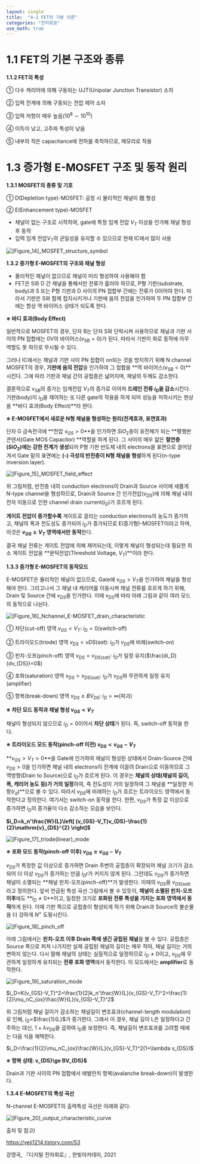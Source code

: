 ```yaml
---
layout: single
title:  "4-1 FET의 기본 이론"
categories: "전자회로"
use_math: true
---
```


# 1.1 FET의 기본 구조와 종류

**1.1.2  FET의 특성**

① 다수 캐리어에 의해 구동되는 UJT(Unipolar Junction Transistor) 소자

② 입력 전계에 의해 구동되는 전압 제어 소자

③ 입력 저항이 매우 높음$(10^8 \sim 10^{10})$

④ 이득이 낮고, 고주파 특성이 낮음

⑤ 내부의 작은 capacitance에 전하를 축적하므로, 메모리로 작용



# 1.3 증가형 E-MOSFET 구조 및 동작 원리

**1.3.1 MOSFET의 종류 및 기호**

① D(Depletion type)-MOSFET: 공정 시 물리적인 채널이 旣 형성

② E(Enhancement type)-MOSFET

- 채널이 없는 구조로 시작하여, gate에 특정 임계 전압 $V_T$ 이상을 인가해 채널 형성 후 동작
- 입력 임계 전압$V_T$의 균일성을 유지할 수 있으므로 현재 IC에서 많이 사용

![[Figure_14]_MOSFET_structure_symbol]({{site.url}}/images/2024-04-07-first/[Figure_14]_MOSFET_structure_symbol.jpg)

**1.3.2 증가형 E-MOSFET의 구조와 채널 형성**

- 물리적인 채널이 없으므로 채널이 미리 형성하여 사용해야 함
- FET은 S와 D 간 채널을 통해서만 전류가 흘러야 하므로, P형 기판(substrate, body)과 S 또는 P형 기판과 D 사이의 PN 접합부 간에는 전류가 0이어야 한다. 따라서 기판은 S와 함께 접지시키거나 기판에 음의 전압을 인가하여 두 PN 접합부 간에는 항상 역 바이어스 상태가 되도록 한다.

**※ 바디 효과(Body Effect)**

일반적으로 MOSFET의 경우, 단자 B는 단자 S와 단락시켜 사용하므로 채널과 기판 사이의 PN 접합에는 0V의 바이어스$(v_{SB}=0)$가 된다. 따라서 기판이 회로 동작에 아무 역할도 못 하므로 무시될 수 있다.

그러나 IC에서는 채널과 기판 사이 PN 접합이 on되는 것을 방지하기 위해 N channel MOSFET의 경우, **기판에 음의 전압**을 인가하여 그 접합을 **역 바이어스$(v_{SB}<0)$**시킨다. 그에 따라 기판과 채널 간의 공핍층은 넓어지며, 채널의 두께도 감소한다.

결론적으로 $v_{SB}$의 증가는 임계전압 $V_T$의 증가로 이어져 **드레인 전류 $i_D$을 감소**시킨다. 기판(body)이 $i_D$을 제어하는 또 다른 gate의 작용을 하게 되어 성능을 저하시키는 현상을 **바디 효과(Body Effect)**라 한다.



**※ E-MOSFET에서 새로운 N형 채널을 형성하는 원리(전계효과, 표면효과)**

단자 G 금속전극에 **전압 $v_{GS}>0$**을 인가하면 $SiO_2$층이 유전체가 되는 **평행판 콘덴서(Gate MOS Capacitor) **역할을 하게 된다. 그 사이의 매우 얇은 **절연층($SiO_2$)에는 강한 전계가 생성**되어 P형 기판 반도체 내의 electrons을 표면으로 끌어당겨서 Gate 밑의 표면에는 **(-) 극성의 반전층이 N형 채널을 형성**하게 된다(n-type inversion layer).

![[Figure_15]_MOSFET_field_effect]({{site.url}}/images/2024-04-07-first/[Figure_15]_MOSFET_field_effect.jpg)

위 그림처럼, 반전층 내의 conduction electrons이 Drain과 Source 사이에 새롭게 N-type channel을 형성하므로, Drain과 Source 간 인가전압$(v_{DS})$에 의해 채널 내의 전자 이동으로 인한 channel drain current$(i_D)$가 흐르게 된다.

**게이트 전압이 증가할수록** 게이트로 끌리는 conduction electrons의 농도가 증가하고, 채널의 폭과 전도성도 증가되어 $i_D$가 증가되므로 E(증가형)-MOSFET이라고 하며, 이것은 **$v_{GS}\ge V_T$ 영역에서만 동작**한다.

결국 채널 전류는 게이트 전압에 의해 제어되는데, 이렇게 채널이 형성되는데 필요한 최소 게이트 전압을 **문턱전압(Threshold Voltage, $V_T$)**이라 한다.



**1.3.3 증가형 E-MOSFET의 동작모드**

E-MOSFET은 물리적인 채널이 없으므로, Gate에 $v_{GS}>V_T$을 인가하여 채널을 형성해야 한다. 그리고나서 그 채널 내 캐리어를 이동시켜 채널 전류를 흐르게 하기 위해, Drain 및 Source 간에 $v_{DS}$을 인가한다. 이때 $v_{DS}$에 따라 아래 그림과 같이 여러 모드의 동작으로 나뉜다.

![[Figure_16]_Nchannel_E-MOSFET_drain_characteristic]({{site.url}}/images/2024-04-07-first/[Figure_16]_Nchannel_E-MOSFET_drain_characteristic.jpg)

① 차단(cut-off) 영역 $v_{GS}<V_T$: $i_D=0$(switch-off)

② 트라이오드(triode) 영역 $v_{DS}<v{DS(sat)}$: $i_D$가 $v_{DS}$에 비례(switch-on)

③ 핀치-오프(pinch-off) 영역 $v_{DS}=v_{DS(sat)}$: $i_D$가 일정 유지($\frac{di_D}{dv_{DS}}=0$)

④ 포화(saturation) 영역 $v_{DS}>v_{DS(sat)}$: $i_D$가 $v_{DS}$와 무관하게 일정 유지(amplifier)

⑤ 항복(break-down) 영역 $v_{DS}\ge BV_{DS}$: $i_D=\infty$(파괴)



**※ 차단 모드 동작과 채널 형성 $v_{GS}<V_T$**

채널이 형성되지 않으므로 $i_D=0$이어서 **차단 상태**가 된다. 즉, switch-off 동작을 한다.



**※ 트라이오드 모드 동작(pinch-off 이전) $v_{DS}<v_{GS}-V_T$**

**$v_{GS}>V_T>0$**을 Gate에 인가하여 채널이 형성된 상태에서 Drain-Source 간에 $v_{DS}>0$을 인가하면 채널 내의 electrons이 전계에 이끌려 Drain으로 이동하므로 그 역방향(Drain to Source)으로 $i_D$가 흐르게 된다. 이 경우는 **채널의 상태(채널의 길이, 폭, 캐리어 농도 등)가 거의 일정**하여, 즉 전도성이 거의 일정하여 그 채널을 **일정한 저항($r_d$)**으로 볼 수 있다. 따라서 $v_{DS}$에 비례하는 $i_D$가 흐르는 트라이오드 영역에서 동작한다고 정의한다. 여기서는 switch-on 동작을 한다. 한편, $v_{DS}$가 특정 값 이상으로 증가하면 $i_D$의 증가율이 다소 감소하는 모습을 보인다.

**$i_D=k_n'\frac{W}{L}\left[ (v_{GS}-V_T)v_{DS}-\frac{1}{2}\mathrm{v}_{DS}^{2} \right]$**

![[Figure_17]_triode(linear)_mode]({{site.url}}/images/2024-04-07-first/[Figure_17]_triode(linear)_mode.jpg)



**※ 포화 모드 동작(pinch-off 이후) $v_{DS} \ge v_{GS}-V_T$**

$v_{DS}$가 특정한 값 이상으로 증가하면 Drain 주변의 공핍층이 확장되어 채널 크기가 감소되어 더 이상 $v_{DS}$가 증가하는 만큼 $i_D$r가 커지지 않게 된다. 그런데도 $v_{DS}$가 증가하면 채널이 소멸되는 **채널 핀치-오프(pinch-off)**가 발생한다. 이때의 $v_{DS}$을 $v_{DS(sat)}$라고 정의한다. 앞서 언급된 특성 곡선 그림에서 볼 수 있듯이, **채널이 소멸된 핀치-오프 이후**에도 **$i_D\neq 0$**이고, 일정한 크기로 **포화된 전류 특성을 가지는 포화 영역에서 동작**하게 된다. 이때 기판 쪽으로 공핍층이 형성되게 하기 위해 Drain과 Source의 불순물을 더 강하게 $N^+$ 도핑시킨다.

![[Figure_18]_pinch_off]({{site.url}}/images/2024-04-07-first/[Figure_18]_pinch_off.jpg)

아래 그림에서는 **핀치-오프 이후 Drain 쪽에 생긴 공핍된 채널**을 볼 수 있다. 공핍층은 Source 쪽으로 퍼져 나가지만 실제 공핍된 채널의 길이는 매우 작아, 채널 길이는 거의 변하지 않는다. 다시 말해 채널의 상태는 실질적으로 일정하므로 $i_D\neq 0$이고, $v_{DS}$에 무관하게 일정하게 유지되는 **전류 포화 영역**에서 동작한다. 이 모드에서는 **amplifier**로 동작한다.

![[Figure_19]_saturation_mode]({{site.url}}/images/2024-04-07-first/[Figure_19]_saturation_mode.jpg)

$i_D=K(v_{GS}-V_T)^2=\frac{1}{2}k_n'\frac{W}{L}(v_{GS}-V_T)^2=\frac{1}{2}\mu_nC_{ox}\frac{W}{L}(v_{GS}-V_T)^2$

위 그림처럼 채널 길이가 감소하는 채널길이 변조효과(channel-length modulation)로 인해, $i_D$∝$\frac{1}{L}$가 증가한다. 그래서 이 경우, 채널 길이 L은 일정하다고 간주하는 대신, $1+ \lambda v_{DS}$을 곱하여 $i_D$을 보정한다. 즉, 채널길이 변조효과를 고려할 때에는 다음 식을 채택한다.

$i_D=\frac{1}{2}\mu_nC_{ox}\frac{W}{L}(v_{GS}-V_T)^2(1+\lambda v_{DS})$



**※ 항복 상태: v_{DS}\ge BV_{DS}$**

Drain과 기판 사이의 PN 접합에서 애벌란치 항복(avalanche break-down)이 발생한다.



**1.3.4 E-MOSFET의 특성 곡선**

N-channel E-MOSFET의 출력특성 곡선은 아래와 같다.

![[Figure_20]_output_characteristic_curve]({{site.url}}/images/2024-04-07-first/[Figure_20]_output_characteristic_curve.png)



출처 및 참고)

https://yeji1214.tistory.com/53

강영국, 『디지털 전자회로』, 한빛아카데미, 2021